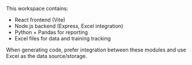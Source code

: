 <!-- Use this file to provide workspace-specific custom instructions to Copilot. For more details, visit https://code.visualstudio.com/docs/copilot/copilot-customization#_use-a-githubcopilotinstructionsmd-file -->

This workspace contains:

- React frontend (Vite)
- Node.js backend (Express, Excel integration)
- Python + Pandas for reporting
- Excel files for data and training tracking

When generating code, prefer integration between these modules and use Excel as the data source/storage.
